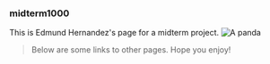 ### midterm1000

This is Edmund Hernandez's page for a midterm project.
![A panda](https://cdn.britannica.com/80/150980-050-84B9202C/Giant-panda-cub-branch.jpg)

> Below are some links to other pages.
> Hope you enjoy!
